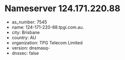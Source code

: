 # Nameserver 124.171.220.88

* as_number: 7545
* name: 124-171-220-88.tpgi.com.au.
* city: Brisbane
* country: AU
* organization: TPG Telecom Limited
* version: dnsmasq-
* dnssec: false
